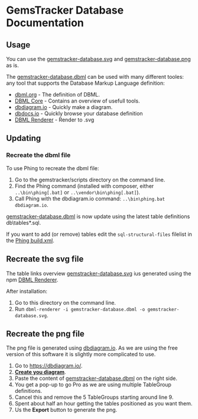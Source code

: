 # GemsTracker Database Documentation

## Usage
You can use the [gemstracker-database.svg](gemstracker-database.svg) and [gemstracker-database.png](gemstracker-database.png) as is.

The [gemstracker-database.dbml](gemstracker-database.dbml) can be used with many different tooles: 
any tool that supports the Database Markup Language definition:
- [dbml.org](https://www.dbml.org/) - The definition of DBML.
- [DBML Core](https://github.com/holistics/dbml) - Contains an overview of usefull tools.
- [dbdiagram.io](https://dbdiagram.io/) - Quickly make a diagram.
- [dbdocs.io](https://dbdocs.io/?) - Quickly browse your database definition
- [DBML Renderer](https://github.com/softwaretechnik-berlin/dbml-renderer) - Render to .svg


## Updating

### Recreate the dbml file

To use Phing to recreate the dbml file:
1. Go to the gemstracker/scripts directory on the command line.
1. Find the Phing command (installed with composer, either `..\bin\phing[.bat]` or `..\vendor\bin\phing[.bat]`).
1. Call Phing with the dbdiagram.io command: `..\bin\phing.bat dbdiagram.io`.

[gemstracker-database.dbml](gemstracker-database.dbml) is now update using the latest table definitions db\tables\*.sql.

If you want to add (or remove) tables edit the `sql-structural-files` filelist in the [Phing build.xml](../../scripts/build.xml).

## Recreate the svg file
The table links overview [gemstracker-database.svg](gemstracker-database.svg) ius generated using the npm 
[DBML Renderer](https://github.com/softwaretechnik-berlin/dbml-renderer).

After installation:
1. Go to this directory on the command line.
1. Run `dbml-renderer -i gemstracker-database.dbml -o gemstracker-database.svg`.

## Recreate the png file

The png file is generated using [dbdiagram.io](https://dbdiagram.io/d/6195278002cf5d186b5b4c2b). As we are using the free
version of this software it is slightly more complicated to use.

1. Go to https://dbdiagram.io/.
1. **[Create you diagram](https://dbdiagram.io/d)**.
1. Paste the content of [gemstracker-database.dbml](gemstracker-database.dbml) on the right side.
1. You get a pop-up to go Pro as we are using multiple TableGroup definitions.
1. Cancel this and remove the 5 TableGroups starting around line 9.
1. Spent about half an hour getting the tables positioned as you want them.
1. Us the **Export** button to generate the png.